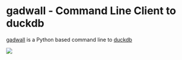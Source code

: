 # gadwall - Command Line Client to duckdb

[gadwall](https://en.wikipedia.org/wiki/Gadwall) is a Python based command line to [duckdb](https://duckdb.org/)

![](https://en.wikipedia.org/wiki/Gadwall#/media/File:Gadwall_(Anas_strepera)_female_and_male_dabbling.jpg)
